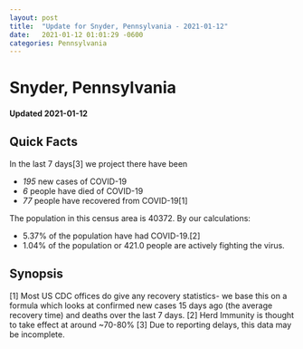 ```yaml
---
layout: post
title:  "Update for Snyder, Pennsylvania - 2021-01-12"
date:   2021-01-12 01:01:29 -0600
categories: Pennsylvania
---
```


# Snyder, Pennsylvania
#### Updated 2021-01-12

## Quick Facts

In the last 7 days[3] we project there have been
- *195* new cases of COVID-19
- *6* people have died of COVID-19
- *77* people have recovered from COVID-19[1]

The population in this census area is 40372. By our calculations:
- 5.37% of the population have had COVID-19.[2]
- 1.04% of the population or 421.0 people are actively fighting the virus.

## Synopsis




[1] Most US CDC offices do give any recovery statistics- we base this on a formula which looks at confirmed new cases
15 days ago (the average recovery time) and deaths over the last 7 days.
[2] Herd Immunity is thought to take effect at around ~70-80%
[3] Due to reporting delays, this data may be incomplete. 
    